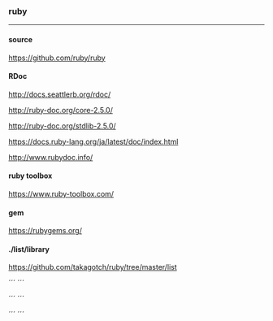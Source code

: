 ### ruby
---
#### source
https://github.com/ruby/ruby

#### RDoc
http://docs.seattlerb.org/rdoc/

http://ruby-doc.org/core-2.5.0/

http://ruby-doc.org/stdlib-2.5.0/

https://docs.ruby-lang.org/ja/latest/doc/index.html

http://www.rubydoc.info/

#### ruby toolbox
https://www.ruby-toolbox.com/

#### gem
https://rubygems.org/

#### ./list/library
https://github.com/takagotch/ruby/tree/master/list

´´´
´´´


´´´
´´´


´´´
´´´
